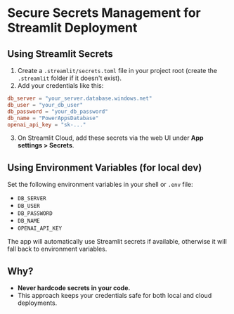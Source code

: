 # Secure Secrets Management for Streamlit Deployment

## Using Streamlit Secrets

1. Create a `.streamlit/secrets.toml` file in your project root (create the `.streamlit` folder if it doesn't exist).
2. Add your credentials like this:

```toml
db_server = "your_server.database.windows.net"
db_user = "your_db_user"
db_password = "your_db_password"
db_name = "PowerAppsDatabase"
openai_api_key = "sk-..."
```

3. On Streamlit Cloud, add these secrets via the web UI under **App settings > Secrets**.

## Using Environment Variables (for local dev)

Set the following environment variables in your shell or `.env` file:

- `DB_SERVER`
- `DB_USER`
- `DB_PASSWORD`
- `DB_NAME`
- `OPENAI_API_KEY`

The app will automatically use Streamlit secrets if available, otherwise it will fall back to environment variables.

## Why?
- **Never hardcode secrets in your code.**
- This approach keeps your credentials safe for both local and cloud deployments. 